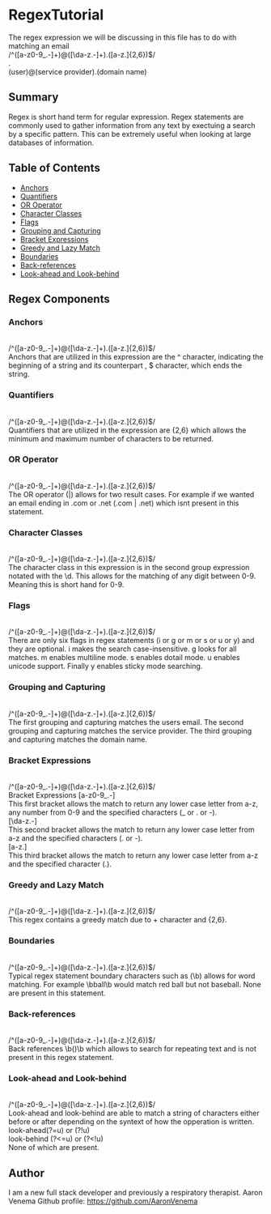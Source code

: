 # RegexTutorial
The regex expression we will be discussing in this file has to do with matching an email <br> /^([a-z0-9_\.-]+)@([\da-z\.-]+)\.([a-z\.]{2,6})$/<br>. <br>
(user)@(service provider).(domain name)

## Summary
Regex is short hand term for regular expression. Regex statements are commonly used to gather information from any text by exectuing a search by a specific pattern. This can be extremely useful when looking at large databases of information. <br>


## Table of Contents

- [Anchors](#anchors)
- [Quantifiers](#quantifiers)
- [OR Operator](#or-operator)
- [Character Classes](#character-classes)
- [Flags](#flags)
- [Grouping and Capturing](#grouping-and-capturing)
- [Bracket Expressions](#bracket-expressions)
- [Greedy and Lazy Match](#greedy-and-lazy-match)
- [Boundaries](#boundaries)
- [Back-references](#back-references)
- [Look-ahead and Look-behind](#look-ahead-and-look-behind)

## Regex Components

### Anchors
<br> /^([a-z0-9_\.-]+)@([\da-z\.-]+)\.([a-z\.]{2,6})$/<br>
Anchors that are utilized in this expression are the ^ character, indicating the beginning of a string and its counterpart , $ character, which ends the string. <br>

### Quantifiers
<br> /^([a-z0-9_\.-]+)@([\da-z\.-]+)\.([a-z\.]{2,6})$/<br>
Quantifiers that are utilized in the expression are {2,6} which allows the minimum and maximum number of characters to be returned. <br>

### OR Operator
<br> /^([a-z0-9_\.-]+)@([\da-z\.-]+)\.([a-z\.]{2,6})$/<br>
The OR operator (|) allows for two result cases. For example if we wanted an email ending in .com or .net (.com | .net) which isnt present in this statement.

### Character Classes
<br> /^([a-z0-9_\.-]+)@([\da-z\.-]+)\.([a-z\.]{2,6})$/<br>
The character class in this expression is in the second group expression notated with the \d. This allows for the matching of any digit between 0-9. Meaning this is short hand for 0-9. 

### Flags
<br> /^([a-z0-9_\.-]+)@([\da-z\.-]+)\.([a-z\.]{2,6})$/<br>
There are only six flags in regex statements (i or g or m or s or u or y) and they are optional. 
i makes the search case-insensitive. g looks for all matches. m enables multiline mode. s enables dotail mode. u enables unicode support. Finally y enables sticky mode searching.  

### Grouping and Capturing
<br> /^([a-z0-9_\.-]+)@([\da-z\.-]+)\.([a-z\.]{2,6})$/<br>
The first grouping and capturing matches the users email. The second grouping and capturing matches the service provider. The third grouping and capturing matches the domain name. 

### Bracket Expressions
<br> /^([a-z0-9_\.-]+)@([\da-z\.-]+)\.([a-z\.]{2,6})$/<br>
Bracket Expressions
[a-z0-9_\.-] <br>
This first bracket allows the match to return any lower case letter from a-z, any number from 0-9 and the specified characters (_ or . or -). <br>
[\da-z\.-]<br>
This second bracket allows the match to return any lower case letter from a-z and the specified characters (. or -). <br>
[a-z\.]<br>
This third bracket allows the match to return any lower case letter from a-z and the specified character (.). <br>

### Greedy and Lazy Match
<br> /^([a-z0-9_\.-]+)@([\da-z\.-]+)\.([a-z\.]{2,6})$/<br>
This regex contains a greedy match due to + character and {2,6}.  

### Boundaries
<br> /^([a-z0-9_\.-]+)@([\da-z\.-]+)\.([a-z\.]{2,6})$/<br>
Typical regex statement boundary characters such as (\b) allows for word matching. For example \bball\b would match red ball but not baseball. None are present in this statement.

### Back-references
<br> /^([a-z0-9_\.-]+)@([\da-z\.-]+)\.([a-z\.]{2,6})$/<br>
Back references \b()\b which allows to search for repeating text and is not present in this regex statement.

### Look-ahead and Look-behind
<br> /^([a-z0-9_\.-]+)@([\da-z\.-]+)\.([a-z\.]{2,6})$/<br>
Look-ahead and look-behind are able to match a string of characters either before or after depending on the syntext of how the opperation is written. 
look-ahead(?=u) or (?!u)<br>
look-behind (?<=u) or (?<!u) <br>
None of which are present. 

## Author
I am  a new full stack developer and previously a respiratory therapist. 
Aaron Venema Github profile:
https://github.com/AaronVenema
